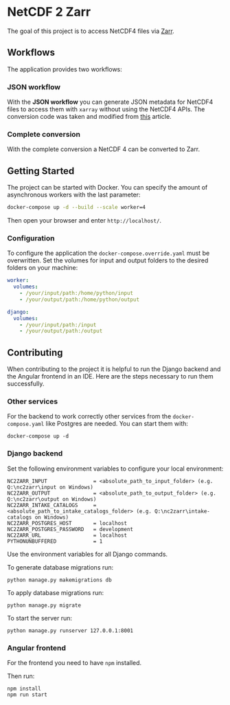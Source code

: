 
# NetCDF 2 Zarr

The goal of this project is to access NetCDF4 files via [Zarr](https://zarr.readthedocs.io/en/stable/).

## Workflows

The application provides two workflows:

### JSON workflow

With the **JSON workflow** you can generate JSON metadata for NetCDF4 files to access them with `xarray` without using the NetCDF4 APIs. The conversion code was taken and modified from [this](https://medium.com/pangeo/fake-it-until-you-make-it-reading-goes-netcdf4-data-on-aws-s3-as-zarr-for-rapid-data-access-61e33f8fe685) article.

### Complete conversion

With the complete conversion a NetCDF 4 can be converted to Zarr.

## Getting Started

The project can be started with Docker. You can specify the amount of asynchronous workers with the last parameter:

```bash
docker-compose up -d --build --scale worker=4
```

Then open your browser and enter `http://localhost/`.

### Configuration

To configure the application the `docker-compose.override.yaml` must be overwritten. Set the volumes for input and output folders to the desired folders on your machine:

```yaml
worker:
  volumes:
    - /your/input/path:/home/python/input
    - /your/output/path:/home/python/output

django:
  volumes:
    - /your/input/path:/input
    - /your/output/path:/output
```

## Contributing

When contributing to the project it is helpful to run the Django backend and the Angular frontend in an IDE.
Here are the steps necessary to run them successfully.

### Other services

For the backend to work correctly other services from the `docker-compose.yaml` like Postgres are needed. You can start them with:

```commandline
docker-compose up -d
```

### Django backend

Set the following environment variables to configure your local environment:

```commandline
NC2ZARR_INPUT               = <absolute_path_to_input_folder> (e.g. Q:\nc2zarr\input on Windows)
NC2ZARR_OUTPUT              = <absolute_path_to_output_folder> (e.g. Q:\nc2zarr\output on Windows)
NC2ZARR_INTAKE_CATALOGS     = <absolute_path_to_intake_catalogs_folder> (e.g. Q:\nc2zarr\intake-catalogs on Windows)
NC2ZARR_POSTGRES_HOST       = localhost
NC2ZARR_POSTGRES_PASSWORD   = development
NC2ZARR_URL                 = localhost
PYTHONUNBUFFERED            = 1
```

Use the environment variables for all Django commands. 

To generate database migrations run:

```commandline
python manage.py makemigrations db
```

To apply database migrations run:

```commandline
python manage.py migrate
```

To start the server run: 

```commandline
python manage.py runserver 127.0.0.1:8001
```

### Angular frontend

For the frontend you need to have `npm` installed.

Then run:

```commandline
npm install
npm run start
```